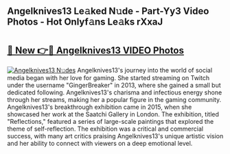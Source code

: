 ## Angelknives13 Le𝚊ked N𝚞de - Part-Yy3 Video Photos - Hot Onlyf𝚊ns Le𝚊ks rXxaJ

# <h2><a href="http://ab3658.deff.icu/?id=Angelknives13">🔗 New 👉🔴 Angelknives13 VIDEO Photos</a></h2>

[![Angelknives13 N𝚞des](https://i.imgur.com/rIISA9y.gif)](http://ab3658.deff.icu/?id=Angelknives13)
Angelknives13's journey into the world of social media began with her love for gaming. She started streaming on Twitch under the username "GingerBreaker" in 2013, where she gained a small but dedicated following. Angelknives13's charisma and infectious energy shone through her streams, making her a popular figure in the gaming community. Angelknives13's breakthrough exhibition came in 2015, when she showcased her work at the Saatchi Gallery in London. The exhibition, titled "Reflections," featured a series of large-scale paintings that explored the theme of self-reflection. The exhibition was a critical and commercial success, with many art critics praising Angelknives13's unique artistic vision and her ability to connect with viewers on a deep emotional level.
